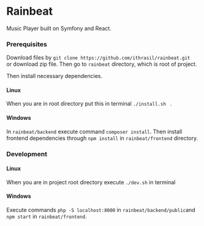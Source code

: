 # Rainbeat
Music Player built on Symfony and React.

### Prerequisites
Download files by `git clone https://github.com/ithrasil/rainbeat.git ` or download zip file.
Then go to `rainbeat` directory, which is root of project.

Then install necessary dependencies.
#### Linux
When you are in root directory put this in terminal `./install.sh ` .

#### Windows
In `rainbeat/backend` execute command `composer install`.
Then install frontend dependencies through `npm install` in `rainbeat/frontend` directory.

### Development
#### Linux
When you are in project root directory execute `./dev.sh` in terminal
#### Windows
Execute commands  `php -S localhost:8000` in `rainbeat/backend/public`and `npm start` in `rainbeat/frontend`.
